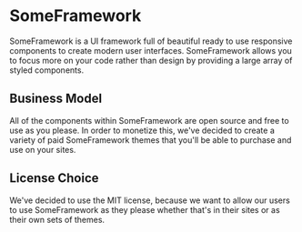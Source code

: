 # SomeFramework

SomeFramework is a UI framework full of beautiful ready to use responsive components to create modern user interfaces. SomeFramework allows you to focus more on your code rather than design by providing a large array of styled components.

## Business Model

All of the components within SomeFramework are open source and free to use as you please.  In order to monetize this, we've decided to create a variety of paid SomeFramework themes that you'll be able to purchase and use on your sites.

## License Choice

We've decided to use the MIT license, because we want to allow our users to use SomeFramework as they please whether that's in their sites or as their own sets of themes.
